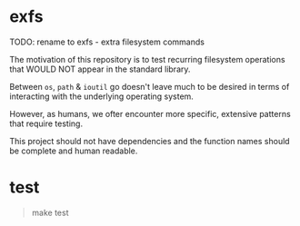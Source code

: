 # exfs

TODO: rename to exfs - extra filesystem commands

The motivation of this repository is to test recurring filesystem operations that WOULD NOT appear in the standard library.

Between `os`, `path` & `ioutil` go doesn't leave much to be desired in terms of interacting with the underlying operating system.

However, as humans, we ofter encounter more specific, extensive patterns that require testing.

This project should not have dependencies and the function names should be complete and human readable.

# test

> make test
